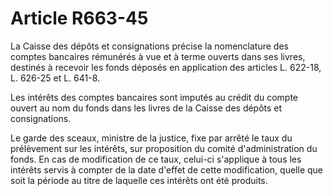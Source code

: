 # Article R663-45

La Caisse des dépôts et consignations précise la nomenclature des comptes bancaires rémunérés à vue et à terme ouverts dans ses livres, destinés à recevoir les fonds déposés en application des articles L. 622-18, L. 626-25 et L. 641-8.

Les intérêts des comptes bancaires sont imputés au crédit du compte ouvert au nom du fonds dans les livres de la Caisse des dépôts et consignations.

Le garde des sceaux, ministre de la justice, fixe par arrêté le taux du prélèvement sur les intérêts, sur proposition du comité d'administration du fonds. En cas de modification de ce taux, celui-ci s'applique à tous les intérêts servis à compter de la date d'effet de cette modification, quelle que soit la période au titre de laquelle ces intérêts ont été produits.
